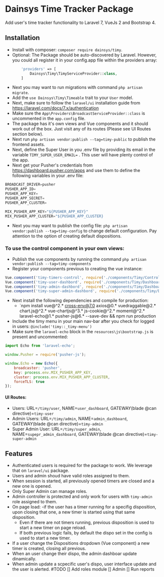 # Dainsys Time Tracker Package
Add user's time tracker functionality to Laravel 7, VueJs 2 and Bootstrap 4.

## Installation
- Install with composer: `composer require dainsys/timy`.
- Optional: The Package should be auto-discovered by Laravel. However, you could all register it in your config.app file within the providers array:
    ```php
        'providers' => [
            Dainsys\Timy\TimyServiceProvider::class,
        ]
    ``` 
- Next you may want to run migrations with command `php artisan migrate`. 
- Add the `use Dainsys\Timy\Timeable` trait to your `User` model. 
- Next, make sure to follow the `laravel/ui` installation guide from https://laravel.com/docs/7.x/authentication
- Make sure the `App\Providers\BroadcastServiceProvider::class` is uncommented in the `app.config` file.
- The package has it's own views and Vue components and it should work out of the box. Just visit any of its routes (Please see UI Routes section below).
- Next run `php artisan vendor:publish --tag=timy-public` to publish the frontend assets.
- Next, define the Super User in you .env file by providing its email in the variable `TIMY_SUPER_USER_EMAIL=` . This user will have plenty control of the app.
- Next get your Pusher's credentials from https://dashboard.pusher.com/apps and use them to define the following variables in your .env file:
````javascript
BROADCAST_DRIVER=pusher
PUSHER_APP_ID=
PUSHER_APP_KEY=
PUSHER_APP_SECRET=
PUSHER_APP_CLUSTER=

MIX_PUSHER_APP_KEY="${PUSHER_APP_KEY}"
MIX_PUSHER_APP_CLUSTER="${PUSHER_APP_CLUSTER}
````
- Next you may want to publish the config file: `php artisan vendor:publish --tag=timy-config` to change default configuration. Pay attention to the option of creating default dispositions.
### To use the control component in your own views:
- Publish the vue components by running the command `php artisan vendor:publish --tag=timy-components`
- Register your components previous to creating the vue instance:  
````javascript
Vue.component('timy-timers-control', require('./components/Timy/ControlTimers.vue').default);  
Vue.component('timy-user-dashbord', require('./components/Timy/DashboardUser.vue').default);  
Vue.component('timy-admin-dashbord', require('./components/Timy/DashboardAdmin.vue').default);  
Vue.component('timy-super-admin-dashbord', require('./components/Timy/DashboardSuperAdmin.vue').default);  
````
- Next install the following dependencies and compile for production:
    - `npm install vue@^2.* cross-env@7.0 axios@0.* vuedraggable@2.* chart.js@^2.* vue-chartjs@^3.* js-cookie@^2.* moment@^2.* laravel-echo@1.* pusher-js@6.* --save-dev && npm run production
- Include the timy menu in your main nav-bar after you check for logged in users: `@include('timy::_timy-menu')` 
- Make sure the `laravel-echo` block in the `resources\js\bootstrap.js` is present and uncommented:
````javascript
import Echo from 'laravel-echo';

window.Pusher = require('pusher-js');

window.Echo = new Echo({
    broadcaster: 'pusher',
    key: process.env.MIX_PUSHER_APP_KEY,
    cluster: process.env.MIX_PUSHER_APP_CLUSTER,
    forceTLS: true
});
````
#### UI Routes: 
- Users: URL=`/timy/user`, NAME=`user_dashboard`, GATEWAY(blade @can directive)=`timy-user`
- Admin Users: URL=`/timy/admin`, NAME=`admin_dashboard`, GATEWAY(blade @can directive)=`timy-admin`
- Super Admin User: URL=`/timy/super_admin`, NAME=`supepr_admin_dashboard`, GATEWAY(blade @can directive)=`timy-super-admin`
## Features
- Authenticated users is required for the package to work. We leverage that on `laravel/ui` package. 
- Users and admin shoud have valid roles assigned to them. 
- When session is started, all previously opened timers are closed and a new one is opened.
- Only Super Admin can manage roles.
- Admin controller is protected and only work for users with `timy-admin` role assigned to them.
- On page load:
    -if the user has a timer running for a specifig disposition, upon closing that one, a new timer is started using that same disposition. 
    - Even if there are not timers running, previous disposition is used to start a new timer on page reload.
    - If both previous logic fails, by default the dispo set in the config is used to start a new timer.
- If a user change the Dispositions dropdown (Vue component) a new timer is created, closing all previous.
- When an user change their dispo, the admin dashboar update dinamically.
- When admin update a scpecific user's dispo, user interface update and the user is alerted. 
#TODO 
[] Add roles module
    [] Admin
        [] Run reports
